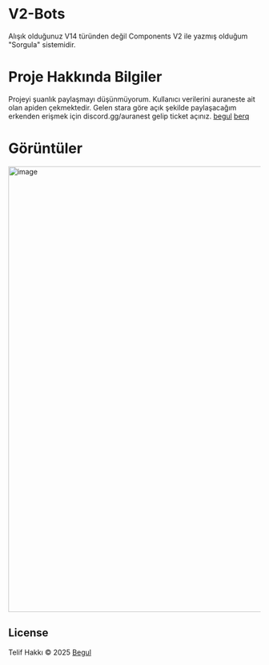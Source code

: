 # V2-Bots
Alışık olduğunuz V14 türünden değil Components V2 ile yazmış olduğum "Sorgula" sistemidir.
# Proje Hakkında Bilgiler
Projeyi şuanlık paylaşmayı düşünmüyorum. Kullanıcı verilerini auraneste ait olan apiden çekmektedir. Gelen stara göre açık şekilde paylaşacağım erkenden erişmek için discord.gg/auranest gelip ticket açınız. [begul](https://discord.com/users/758758516516585491) [berq](https://discord.com/users/817463869487185980)
# Görüntüler
<img width="514" height="891" alt="image" src="https://github.com/user-attachments/assets/18d33df5-5056-4fe0-add3-6a7f4dc593dd" />

## License
Telif Hakkı © 2025 [Begul](https://github.com/bbevqZip)
